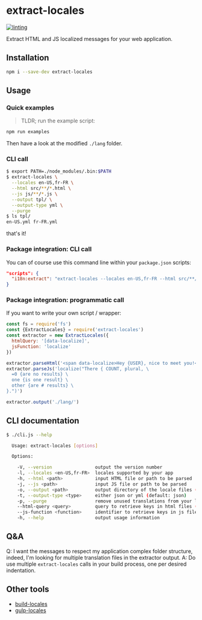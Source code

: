 # extract-locales

[![linting](https://img.shields.io/badge/code_style-standard-brightgreen.svg)](https://standardjs.com)

Extract HTML and JS localized messages for your web application.

## Installation

```sh
npm i --save-dev extract-locales
```

## Usage

### Quick examples

> TLDR; run the example script:

```sh
npm run examples
```

Then have a look at the modified `./lang` folder.

### CLI call

```sh
$ export PATH=./node_modules/.bin:$PATH
$ extract-locales \
  --locales en-US,fr-FR \
  --html src/**/*.html \
  --js js/**/*.js \
  --output tpl/ \
  --output-type yml \
  --purge
$ ls tpl/
en-US.yml fr-FR.yml
```

that's it!

### Package integration: CLI call

You can of course use this command line within your `package.json` scripts:

```json
"scripts": {
  "i18n:extract": "extract-locales --locales en-US,fr-FR --html src/**/*.html --js js/**/*.js --output tpl/ --purge"
}
```

### Package integration: programmatic call

If you want to write your own script / wrapper:

```js
const fs = require('fs')
const {ExtractLocales} = require('extract-locales')
const extractor = new ExtractLocales({
  htmlQuery: '[data-localize]',
  jsFunction: 'localize'
})

extractor.parseHtml('<span data-localize>Hey {USER}, nice to meet you!</span>')
extractor.parseJs('localize("There { COUNT, plural, \
  =0 {are no results} \
  one {is one result} \
  other {are # results} \
}.")')

extractor.output('./lang/')
```

## CLI documentation

```sh
$ ./cli.js --help

  Usage: extract-locales [options]

  Options:

    -V, --version                output the version number
    -l, --locales <en-US,fr-FR>  locales supported by your app
    -h, --html <path>            input HTML file or path to be parsed
    -j, --js <path>              input JS file or path to be parsed
    -o, --output <path>          output directory of the locale files (default: ./lang)
    -t, --output-type <type>     either json or yml (default: json)
    -p, --purge                  remove unused translations from your locale files
    --html-query <query>         query to retrieve keys in html files (default: [data-localize])
    --js-function <function>     identifier to retrieve keys in js files (default: localize)
    -h, --help                   output usage information
```

## Q&A

Q: I want the messages to respect my application complex folder structure, indeed, I'm looking for multiple translation files in the extractor output.
A: Do use multiple `extract-locales` calls in your build process, one per desired indentation.

## Other tools

* [build-locales](http://github.com/jokesterfr/build-locales)
* [gulp-locales](http://github.com/jokesterfr/gulp-locales)
